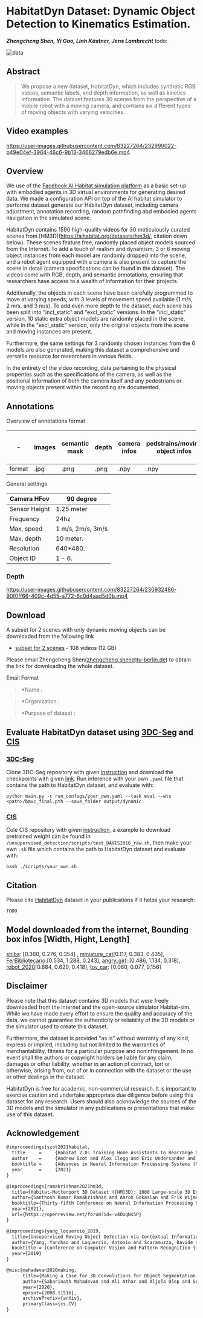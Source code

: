 # HabitatDyn Dataset: Dynamic Object Detection to Kinematics Estimation.

***Zhengcheng Shen, Yi Gao, Linh Kästner, Jens Lambrecht***
todo:

![data](https://user-images.githubusercontent.com/83227264/230888881-410c0266-9256-4add-a42a-d38bed991be9.jpg)

## Abstract
> We propose a new dataset, HabitatDyn, which includes synthetic RGB videos, semantic labels, and depth information, as well as kinetics information. The dataset features 30 scenes from the perspective of a mobile robot with a moving camera, and contains six different types of moving objects with varying velocities.

## Video examples



https://user-images.githubusercontent.com/83227264/232990022-b49e04ef-3964-46c6-9b13-3466279edb6e.mp4



## Overview

We use of the [Facebook AI Habitat simulation platform](https://github.com/facebookresearch/habitat-sim) as a basic set-up with embodied agents in 3D
virtual environments for generating desired data. We made a configuration API on top of the AI habitat simulator to performe dataset generate our HabitatDyn dataset, including camera adjustment, annotation recording, random pathfinding abd embodied agents navigation in the simulated scene.

HabitatDyn contains 1590 high-quality videos for 30 meticulously curated scenes from [HM3D](https://aihabitat.org/datasets/hm3d/, citation down below). These scenes feature free, randomly placed object models sourced from the Internet. To add a touch of realism and dynamism, 3 or 6 moving object instances from each model are randomly dropped into the scene, and a robot agent equipped with a camera is also present to capture the scene in detail (camera specifications can be found in the dataset). The videos come with RGB, depth, and semantic annotations, ensuring that researchers have access to a wealth of information for their projects.

Additionally, the objects in each scene have been carefully programmed to move at varying speeds, with 3 levels of movement speed available (1 m/s, 2 m/s, and 3 m/s). To add even more depth to the dataset, each scene has been split into "incl_static" and "excl_static" versions. In the "incl_static" version, 10 static extra object models are randomly placed in the scene, while in the "excl_static" version, only the original objects from the scene and moving instances are present.

Furthermore, the same settings for 3 randomly chosen instances from the 6 models are also generated, making this dataset a comprehensive and versatile resource for researchers in various fields.

In the entirety of the video recording, data pertaining to the physical properties such as the specifications of the camera, as well as the positional information of both the camera itself and any pedestrians or moving objects present within the recording are documented.

## Annotations 

Overview of annotations format

| - | images | semantic mask | depth | camera infos | pedstrains/moving object infos | semanticID to model name | videoID to descriptive name mapping | video |
| --- | --- | --- | --- | --- | --- | --- | --- | --- |
| format | .jpg | .png | .png | .npy | .npy | .json | .txt| .mp4 |

General settings

| Camera HFov   | 90 degree         |
|---------------|-------------------|
| Sensor Height | 1.25 meter        | 
| Frequency     | 24hz              | 
| Max, speed    | 1 m/s, 2m/s, 3m/s |
| Max, depth    | 10 meter.         | 
| Resolution    | 640*480.          | 
| Object ID     | 1 - 6.            | 

### Depth


https://user-images.githubusercontent.com/83227264/230932486-90f0ff66-409c-4d55-a772-6c0d4aad5d0b.mp4


## Download

A subset for 2 scenes with only dynamic moving objects can be downloaded from the following link
* [subset for 2 scenes](https://tubcloud.tu-berlin.de/s/KikfymcmENWSdjk) - 108 videos (12 GB)

Please email Zhengcheng Shen(zhengcheng.shen@tu-berlin.de) to obtain the link for downloading the whole dataset.

Email Format

> *Name :

> *Organization :

> *Purpose of dataset :


## Evaluate HabitatDyn dataset using [3DC-Seg](https://github.com/sabarim/3DC-Seg) and [CIS](https://github.com/antonilo/unsupervised_detection)

### [3DC-Seg](https://github.com/sabarim/3DC-Seg)

Clone 3DC-Seg repository with given [instruction](https://github.com/sabarim/3DC-Seg#setup) and download the checkpoints with given [link](https://omnomnom.vision.rwth-aachen.de/data/3DC-Seg/models/bmvc_final.pth).  Run inference with your own `.yaml` file that contains the path to HabitatDyn dataset, and evaluate with:

```
python main.py -c run_configs/your_own.yaml --task eval --wts <path>/bmvc_final.pth --save_folder output/dynamic

``` 

### [CIS](https://github.com/antonilo/unsupervised_detection)
Cole CIS repository with given [instruction](https://github.com/antonilo/unsupervised_detection#quick-test-the-inference-without-any-preparations), a example to download pretrained weight can be found in `/unsupervised_detection/scripts/test_DAVIS2016_raw.sh`, then make your own `.sh` file which contains the path to HabitatDyn dataset and evaluate with:

```
bash ./scripts/your_own.sh
```


## Citation

Please cite [HabitatDyn](TODO) dataset in your publications if it helps your research:

```latex
TODO
```

## Model downloaded from the internet, Bounding box infos [Width, Hight, Length]

[shiba](https://sketchfab.com/3d-models/shiba-faef9fe5ace445e7b2989d1c1ece361c): [0.360, 0.276, 0.354] , [miniature_cat](https://sketchfab.com/3d-models/miniature-cat-7aabffe566ef462db6d1cd6a6dd46345)[0.117, 0.383, 0.435], [FerBibliotecario](https://sketchfab.com/3d-models/ferbibliotecario-ff3847432b914969aeba66bcc2adc657):[0.534, 1.288, 0.243], [angry_girl](https://sketchfab.com/3d-models/redhead-rock-girl-1a056adab45f462fa75863701439356f): [0.486, 1.134, 0.318], [robot_2020](https://sketchfab.com/3d-models/robot-2020-c0dadae4d1884bf48615f1ee301fe7e6)[0.684, 0.620, 0.418], [toy_car](https://sketchfab.com/3d-models/toy-car-9cf99655e7424770b79ba702fe83e5c1): [0.060, 0.077, 0.156]


## Disclaimer

Please note that this dataset contains 3D models that were freely downloaded from the internet and the open-source simulator Habitat-sim. While we have made every effort to ensure the quality and accuracy of the data, we cannot guarantee the authenticity or reliability of the 3D models or the simulator used to create this dataset.

Furthermore, the dataset is provided "as is" without warranty of any kind, express or implied, including but not limited to the warranties of merchantability, fitness for a particular purpose and noninfringement. In no event shall the authors or copyright holders be liable for any claim, damages or other liability, whether in an action of contract, tort or otherwise, arising from, out of or in connection with the dataset or the use or other dealings in the dataset.

HabitatDyn is free for academic, non-commercial research. It is important to exercise caution and undertake appropriate due diligence before using this dataset for any research. Users should also acknowledge the sources of the 3D models and the simulator in any publications or presentations that make use of this dataset.


## Acknowledgement

```latex
@inproceedings{szot2021habitat,
  title     =     {Habitat 2.0: Training Home Assistants to Rearrange their Habitat},
  author    =     {Andrew Szot and Alex Clegg and Eric Undersander and Erik Wijmans and Yili Zhao and John Turner and Noah Maestre and Mustafa Mukadam and Devendra Chaplot and Oleksandr Maksymets and Aaron Gokaslan and Vladimir Vondrus and Sameer Dharur and Franziska Meier and Wojciech Galuba and Angel Chang and Zsolt Kira and Vladlen Koltun and Jitendra Malik and Manolis Savva and Dhruv Batra},
  booktitle =     {Advances in Neural Information Processing Systems (NeurIPS)},
  year      =     {2021}
}
```

```latex
@inproceedings{ramakrishnan2021hm3d,
  title={Habitat-Matterport 3D Dataset ({HM}3D): 1000 Large-scale 3D Environments for Embodied {AI}},
  author={Santhosh Kumar Ramakrishnan and Aaron Gokaslan and Erik Wijmans and Oleksandr Maksymets and Alexander Clegg and John M Turner and Eric Undersander and Wojciech Galuba and Andrew Westbury and Angel X Chang and Manolis Savva and Yili Zhao and Dhruv Batra},
  booktitle={Thirty-fifth Conference on Neural Information Processing Systems Datasets and Benchmarks Track (Round 2)},
  year={2021},
  url={https://openreview.net/forum?id=-v4OuqNs5P}
}
```

```latex
@inproceedings{yang_loquercio_2019,
  title={Unsupervised Moving Object Detection via Contextual Information Separation},
  author={Yang, Yanchao and Loquercio, Antonio and Scaramuzza, Davide and Soatto, Stefano},
  booktitle = {Conference on Computer Vision and Pattern Recognition {(CVPR)}}
  year={2019}
}
```

```latex
@misc{mahadevan2020making,
      title={Making a Case for 3D Convolutions for Object Segmentation in Videos}, 
      author={Sabarinath Mahadevan and Ali Athar and Aljoša Ošep and Sebastian Hennen and Laura Leal-Taixé and Bastian Leibe},
      year={2020},
      eprint={2008.11516},
      archivePrefix={arXiv},
      primaryClass={cs.CV}
}
```
